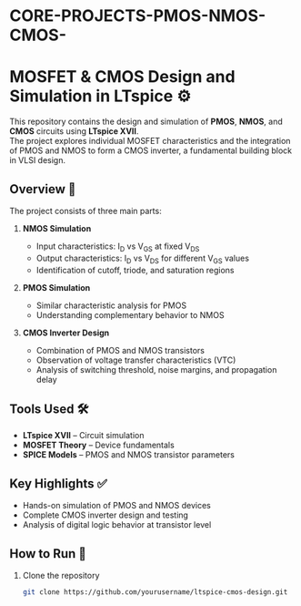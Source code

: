 # CORE-PROJECTS-PMOS-NMOS-CMOS-
# MOSFET & CMOS Design and Simulation in LTspice ⚙️

This repository contains the design and simulation of **PMOS**, **NMOS**, and **CMOS** circuits using **LTspice XVII**.  
The project explores individual MOSFET characteristics and the integration of PMOS and NMOS to form a CMOS inverter, a fundamental building block in VLSI design.

## Overview 📘

The project consists of three main parts:

1. **NMOS Simulation**
   - Input characteristics: I<sub>D</sub> vs V<sub>GS</sub> at fixed V<sub>DS</sub>
   - Output characteristics: I<sub>D</sub> vs V<sub>DS</sub> for different V<sub>GS</sub> values
   - Identification of cutoff, triode, and saturation regions

2. **PMOS Simulation**
   - Similar characteristic analysis for PMOS
   - Understanding complementary behavior to NMOS

3. **CMOS Inverter Design**
   - Combination of PMOS and NMOS transistors
   - Observation of voltage transfer characteristics (VTC)
   - Analysis of switching threshold, noise margins, and propagation delay

## Tools Used 🛠️

- **LTspice XVII** – Circuit simulation
- **MOSFET Theory** – Device fundamentals
- **SPICE Models** – PMOS and NMOS transistor parameters

## Key Highlights ✅

- Hands-on simulation of PMOS and NMOS devices
- Complete CMOS inverter design and testing
- Analysis of digital logic behavior at transistor level

## How to Run 🚀

1. Clone the repository  
   ```bash
   git clone https://github.com/yourusername/ltspice-cmos-design.git
